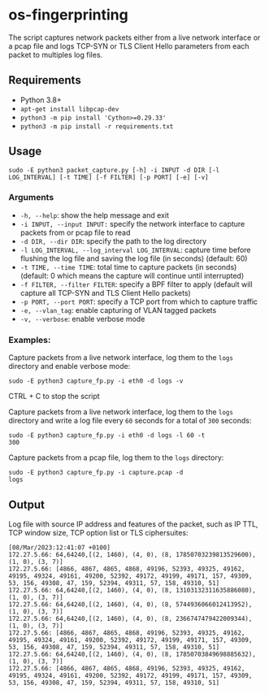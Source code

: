 # os-fingerprinting

The script captures network packets either from a live network interface or a pcap file and logs TCP-SYN or TLS Client Hello parameters from each packet to multiples log files.

## Requirements

- Python 3.8+
- <code>apt-get install libpcap-dev</code>
- <code>python3 -m pip install 'Cython>=0.29.33'</code>
- <code>python3 -m pip install -r requirements.txt</code>

## Usage

<code>sudo -E python3 packet_capture.py [-h] -i INPUT -d DIR [-l LOG_INTERVAL] [-t TIME] [-f FILTER] [-p PORT] [-e] [-v]</code>

### Arguments
- `-h, --help`: show the help message and exit
- `-i INPUT, --input INPUT:` specify the network interface to capture packets from or pcap file to read
- `-d DIR, --dir DIR`: specify the path to the log directory
- `-l LOG_INTERVAL, --log_interval LOG_INTERVAL`: capture time before flushing the log file and saving the log file (in seconds) (default: 60)
- `-t TIME, --time TIME`: total time to capture packets (in seconds) (default: 0 which means the capture will continue until interrupted)
- `-f FILTER, --filter FILTER`: specify a BPF filter to apply (default will capture all TCP-SYN and TLS Client Hello packets)
- `-p PORT, --port PORT`: specify a TCP port from which to capture traffic
- `-e, --vlan_tag`: enable capturing of VLAN tagged packets
- `-v, --verbose`: enable verbose mode
### Examples:

Capture packets from a live network interface, log them to the `logs` directory and enable verbose mode:

<code>sudo -E python3 capture_fp.py -i eth0 -d logs -v</code>

CTRL + C to stop the script

Capture packets from a live network interface, log them to the `logs` directory and write a log file every `60` seconds for a total of `300` seconds:

<code>sudo -E python3 capture_fp.py -i eth0 -d logs -l 60 -t 300</code>

Capture packets from a pcap file, log them to the `logs` directory:

<code>sudo -E python3 capture_fp.py -i capture.pcap -d logs</code>

## Output

Log file with source IP address and features of the packet, such as IP TTL, TCP window size, TCP option list or TLS ciphersuites:

```log
[08/Mar/2023:12:41:07 +0100]
172.27.5.66: 64,64240,[(2, 1460), (4, 0), (8, 17850703239813529600), (1, 0), (3, 7)]
172.27.5.66: [4866, 4867, 4865, 4868, 49196, 52393, 49325, 49162, 49195, 49324, 49161, 49200, 52392, 49172, 49199, 49171, 157, 49309, 53, 156, 49308, 47, 159, 52394, 49311, 57, 158, 49310, 51]
172.27.5.66: 64,64240,[(2, 1460), (4, 0), (8, 13103132311635886080), (1, 0), (3, 7)]
172.27.5.66: 64,64240,[(2, 1460), (4, 0), (8, 5744936066012413952), (1, 0), (3, 7)]
172.27.5.66: 64,64240,[(2, 1460), (4, 0), (8, 2366747479422009344), (1, 0), (3, 7)]
172.27.5.66: [4866, 4867, 4865, 4868, 49196, 52393, 49325, 49162, 49195, 49324, 49161, 49200, 52392, 49172, 49199, 49171, 157, 49309, 53, 156, 49308, 47, 159, 52394, 49311, 57, 158, 49310, 51]
172.27.5.66: 64,64240,[(2, 1460), (4, 0), (8, 17850703849698885632), (1, 0), (3, 7)]
172.27.5.66: [4866, 4867, 4865, 4868, 49196, 52393, 49325, 49162, 49195, 49324, 49161, 49200, 52392, 49172, 49199, 49171, 157, 49309, 53, 156, 49308, 47, 159, 52394, 49311, 57, 158, 49310, 51]
```
